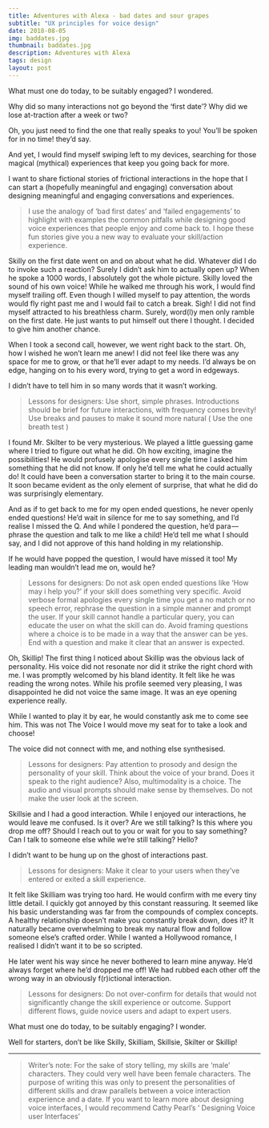```yaml
---
title: Adventures with Alexa - bad dates and sour grapes
subtitle: "UX principles for voice design"
date: 2018-08-05
img: baddates.jpg
thumbnail: baddates.jpg
description: Adventures with Alexa
tags: design
layout: post
---
```

What must one do today, to be suitably engaged? I wondered.


Why did so many interactions not go beyond the ‘first date’? Why did we lose at-traction after a week or two?


Oh, you just need to find the one that really speaks to you! You’ll be spoken for in no time! they’d say.


And yet, I would find myself swiping left to my devices, searching for those magical (mythical) experiences that keep you going back for more.


I want to share fictional stories of frictional interactions in the hope that I can start a (hopefully meaningful and engaging) conversation about designing meaningful and engaging conversations and experiences.


> I use the analogy of ‘bad first dates’ and ‘failed engagements’ to highlight with examples the common pitfalls while designing good voice experiences that people enjoy and come back to. I hope these fun stories give you a new way to evaluate your skill/action experience.


Skilly on the first date went on and on about what he did. Whatever did I do to invoke such a reaction? Surely I didn’t ask him to actually open up? When he spoke a 1000 words, I absolutely got the whole picture. Skilly loved the sound of his own voice! While he walked me through his work, I would find myself trailing off. Even though I willed myself to pay attention, the words would fly right past me and I would fail to catch a break. Sigh! I did not find myself attracted to his breathless charm. Surely, word(l)y men only ramble on the first date. He just wants to put himself out there I thought. I decided to give him another chance.


When I took a second call, however, we went right back to the start. Oh, how I wished he won’t learn me anew! I did not feel like there was any space for me to grow, or that he’ll ever adapt to my needs. I’d always be on edge, hanging on to his every word, trying to get a word in edgeways.


I didn’t have to tell him in so many words that it wasn’t working.


> Lessons for designers: Use short, simple phrases. Introductions should be brief for future interactions, with frequency comes brevity! Use breaks and pauses to make it sound more natural ( Use the one breath test )


I found Mr. Skilter to be very mysterious. We played a little guessing game where I tried to figure out what he did. Oh how exciting, imagine the possibilities! He would profusely apologise every single time I asked him something that he did not know. If only he’d tell me what he could actually do! It could have been a conversation starter to bring it to the main course. It soon became evident as the only element of surprise, that what he did do was surprisingly elementary.


And as if to get back to me for my open ended questions, he never openly ended questions! He’d wait in silence for me to say something, and I’d realise I missed the Q. And while I pondered the question, he’d para — phrase the question and talk to me like a child! He’d tell me what I should say, and I did not approve of this hand holding in my relationship.


If he would have popped the question, I would have missed it too! My leading man wouldn’t lead me on, would he?


> Lessons for designers: Do not ask open ended questions like ‘How may i help you?’ if your skill does something very specific. Avoid verbose formal apologies every single time you get a no match or no speech error, rephrase the question in a simple manner and prompt the user. If your skill cannot handle a particular query, you can educate the user on what the skill can do. Avoid framing questions where a choice is to be made in a way that the answer can be yes. End with a question and make it clear that an answer is expected.


Oh, Skillip! The first thing I noticed about Skillip was the obvious lack of personality. His voice did not resonate nor did it strike the right chord with me. I was promptly welcomed by his bland identity. It felt like he was reading the wrong notes. While his profile seemed very pleasing, I was disappointed he did not voice the same image. It was an eye opening experience really.


While I wanted to play it by ear, he would constantly ask me to come see him. This was not The Voice I would move my seat for to take a look and choose!


The voice did not connect with me, and nothing else synthesised.


> Lessons for designers: Pay attention to prosody and design the personality of your skill. Think about the voice of your brand. Does it speak to the right audience? Also, multimodality is a choice. The audio and visual prompts should make sense by themselves. Do not make the user look at the screen.


Skillsie and I had a good interaction. While I enjoyed our interactions, he would leave me confused. Is it over? Are we still talking? Is this where you drop me off? Should I reach out to you or wait for you to say something? Can I talk to someone else while we’re still talking? Hello?


I didn’t want to be hung up on the ghost of interactions past.


> Lessons for designers: Make it clear to your users when they’ve entered or exited a skill experience.


It felt like Skilliam was trying too hard. He would confirm with me every tiny little detail. I quickly got annoyed by this constant reassuring. It seemed like his basic understanding was far from the compounds of complex concepts. A healthy relationship doesn’t make you constantly break down, does it? It naturally became overwhelming to break my natural flow and follow someone else’s crafted order. While I wanted a Hollywood romance, I realised I didn’t want it to be so scripted.


He later went his way since he never bothered to learn mine anyway. He’d always forget where he’d dropped me off! We had rubbed each other off the wrong way in an obviously f(r)ictional interaction.


> Lessons for designers: Do not over-confirm for details that would not significantly change the skill experience or outcome. Support different flows, guide novice users and adapt to expert users.


What must one do today, to be suitably engaging? I wonder.


Well for starters, don’t be like Skilly, Skilliam, Skillsie, Skilter or Skillip!

----

> Writer’s note: For the sake of story telling, my skills are ‘male’ characters. They could very well have been female characters. The purpose of writing this was only to present the personalities of different skills and draw parallels between a voice interaction experience and a date. If you want to learn more about designing voice interfaces, I would recommend Cathy Pearl’s ‘ Designing Voice user Interfaces’
